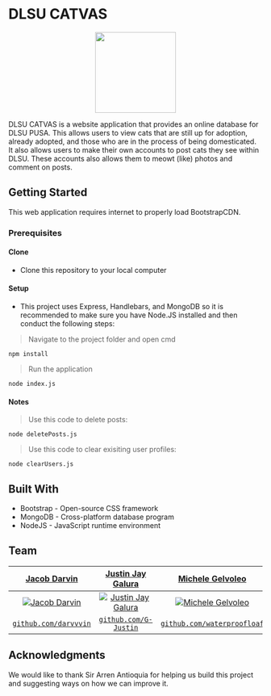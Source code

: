 # DLSU CATVAS
<p align="center">
<img  src="https://github.com/ccapdev1920T2/x22g4/blob/master/public/imgs/it.png"
width="160"  height="160">
</p>
DLSU CATVAS is a website application that provides an online database for DLSU PUSA. This allows users to view cats that are still up for adoption, already adopted, and those who are in the process of being domesticated. It also allows users to make their own accounts to post cats they see within DLSU. These accounts also allows them to meowt (like) photos and comment on posts.

## Getting Started
This web application requires internet to properly load BootstrapCDN.

### Prerequisites
#### Clone
- Clone this repository to your local computer

#### Setup
- This project uses Express, Handlebars, and MongoDB so it is recommended to make sure you have Node.JS installed and then conduct the following steps:
> Navigate to the project folder and open cmd
```shell
npm install
```
> Run the application
```shell
node index.js
```

#### Notes
> Use this code to delete posts:
```shell
node deletePosts.js
```
> Use this code to clear exisiting user profiles:
```shell
node clearUsers.js
```

## Built With
* Bootstrap - Open-source CSS framework
* MongoDB - Cross-platform database program
* NodeJS - JavaScript runtime environment 

## Team
| <a href="github.com/Darvvvin" target="_blank">**Jacob Darvin**</a> | <a href="github.com/G-Justin" target="_blank">**Justin Jay Galura**</a> | <a href="github.com/waterproofloaf" target="_blank">**Michele Gelvoleo**</a> |
| :---: |:---:| :---:|
| [![Jacob Darvin](https://avatars1.githubusercontent.com/u/29309542?v=3&s=200)](github.com/Darvvvin)    | [![Justin Jay Galura](https://avatars1.githubusercontent.com/u/27716956?v=3&s=200)](github.com/G-Justin) | [![Michele Gelvoleo](https://avatars1.githubusercontent.com/u/60908989?v=3&s=200)](github.com/waterproofloaf)  |
| <a href="github.com/Darvvvin" target="_blank">`github.com/darvvvin`</a> | <a href="github.com/G-Justin" target="_blank">`github.com/G-Justin`</a> | <a href="github.com/waterproofloaf" target="_blank">`github.com/waterproofloaf`</a> |


## Acknowledgments
We would like to thank Sir Arren Antioquia for helping us build this project and suggesting ways on how we can improve it. 


